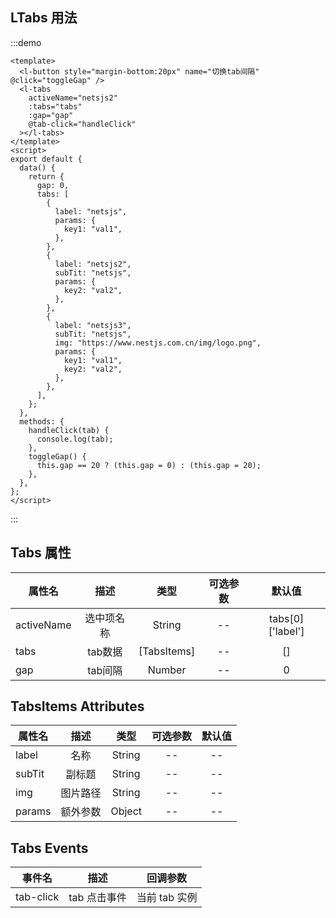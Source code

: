 ## LTabs 用法

:::demo

```vue
<template>
  <l-button style="margin-bottom:20px" name="切换tab间隔" @click="toggleGap" />
  <l-tabs
    activeName="netsjs2"
    :tabs="tabs"
    :gap="gap"
    @tab-click="handleClick"
  ></l-tabs>
</template>
<script>
export default {
  data() {
    return {
      gap: 0,
      tabs: [
        {
          label: "netsjs",
          params: {
            key1: "val1",
          },
        },
        {
          label: "netsjs2",
          subTit: "netsjs",
          params: {
            key2: "val2",
          },
        },
        {
          label: "netsjs3",
          subTit: "netsjs",
          img: "https://www.nestjs.com.cn/img/logo.png",
          params: {
            key1: "val1",
            key2: "val2",
          },
        },
      ],
    };
  },
  methods: {
    handleClick(tab) {
      console.log(tab);
    },
    toggleGap() {
      this.gap == 20 ? (this.gap = 0) : (this.gap = 20);
    },
  },
};
</script>
```

:::

## Tabs 属性

| 属性名     |     描述     |    类型     | 可选参数 |      默认值      |
| ---------- | :----------: | :---------: | :------: | :--------------: |
| activeName |  选中项名称  |   String    |    --    | tabs[0]['label'] |
| tabs       |   tab数据   | [TabsItems] |    --    |        []        |
| gap        | tab间隔 |   Number    |    --    |        0         |

## TabsItems Attributes

| 属性名 |   描述   |  类型  | 可选参数 | 默认值 |
| ------ | :------: | :----: | :------: | :----: |
| label  |   名称   | String |    --    |   --   |
| subTit |  副标题  | String |    --    |   --   |
| img    | 图片路径 | String |    --    |   --   |
| params | 额外参数 | Object |    --    |   --   |

## Tabs Events

| 事件名    |     描述     |   回调参数    |
| --------- | :----------: | :-----------: |
| tab-click | tab 点击事件 | 当前 tab 实例 |
